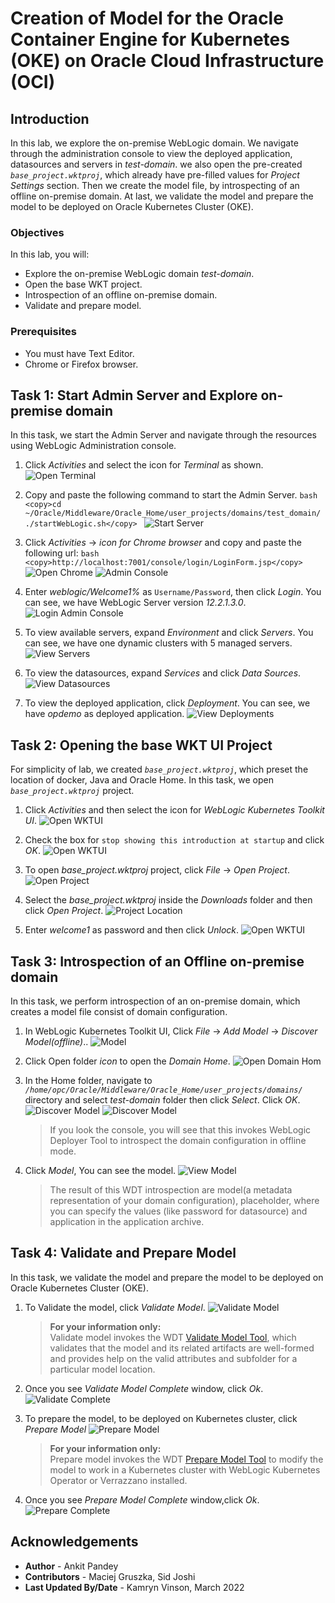 # Creation of Model for the Oracle Container Engine for Kubernetes (OKE) on Oracle Cloud Infrastructure (OCI)
## Introduction

In this lab, we explore the on-premise WebLogic domain. We navigate through the administration console to view the deployed application, datasources and servers in *test-domain*. we also open the pre-created *`base_project.wktproj`*, which already have pre-filled values for *Project Settings* section. Then we create the model file, by introspecting of an offline on-premise domain. At last, we validate the model and prepare the model to be deployed on Oracle Kubernetes Cluster (OKE).

### Objectives

In this lab, you will:

* Explore the on-premise WebLogic domain *test-domain*.
* Open the base WKT project.
* Introspection of an offline on-premise domain.
* Validate and prepare model. 

### Prerequisites

* You must have Text Editor.
* Chrome or Firefox browser.

## Task 1:  Start Admin Server and Explore on-premise domain

In this task, we start the Admin Server and navigate through the resources using WebLogic Administration console.

1. Click *Activities* and select the icon for *Terminal* as shown.
        ![Open Terminal](images/18.png)

2. Copy and paste the following command to start the Admin Server.
        ```bash
        <copy>cd ~/Oracle/Middleware/Oracle_Home/user_projects/domains/test_domain/
        ./startWebLogic.sh</copy>
        ```
        ![Start Server](images/19.png)

3. Click *Activities* -> *icon for Chrome browser* and copy and paste the following url:
        ```bash
        <copy>http://localhost:7001/console/login/LoginForm.jsp</copy>
        ```
        ![Open Chrome](images/20.png)
        ![Admin Console](images/21.png)

4. Enter *weblogic/Welcome1%* as `Username/Password`, then click *Login*. You can see, we have WebLogic Server version *12.2.1.3.0*.   
    ![Login Admin Console](images/1.png)

5. To view available servers, expand *Environment* and click *Servers*. You can see, we have one dynamic clusters with 5 managed servers. 
    ![View Servers](images/2.png)

6. To view the datasources, expand *Services* and click *Data Sources*.
    ![View Datasources](images/4.png)

7. To view the deployed application, click *Deployment*. You can see, we have *opdemo* as deployed application.
    ![View Deployments](images/3.png)

## Task 2: Opening the base WKT UI Project

For simplicity of lab, we created *`base_project.wktproj`*, which preset the location of docker, Java and Oracle Home. In this task, we open  *`base_project.wktproj`* project.

1. Click *Activities* and then select the icon for *WebLogic Kubernetes Toolkit UI*.
    ![Open WKTUI](images/5.png)

2. Check the box for `stop showing this introduction at startup` and click *OK*.
    ![Open WKTUI](images/6.png)

3. To open *base_project.wktproj* project, click *File* -> *Open Project*. 
    ![Open Project](images/7.png)

4. Select the *base_project.wktproj* inside the *Downloads* folder and then click *Open Project*.
    ![Project Location](images/8.png)

5. Enter *welcome1* as password and then click *Unlock*.
    ![Open WKTUI](images/9.png)

## Task 3: Introspection of an Offline on-premise domain 

In this task, we perform introspection of an on-premise domain, which creates a model file consist of domain configuration.

1. In WebLogic Kubernetes Toolkit UI, Click *File* -> *Add Model* -> *Discover Model(offline)*..
    ![Model](images/10.png)

2. Click Open folder *icon* to open the *Domain Home*.
    ![Open Domain Hom](images/OpenDomainHome.png)

3. In the Home folder, navigate to *`/home/opc/Oracle/Middleware/Oracle_Home/user_projects/domains/`* directory and select *test-domain* folder then  click *Select*. Click *OK*.
    ![Discover Model](images/11.png)
    ![Discover Model](images/12.png)

    > If you look the console, you will see that this invokes WebLogic Deployer Tool to introspect the domain configuration in offline mode. 

5. Click *Model*, You can see the model.
    ![View Model](images/17.png)

    > The result of this WDT introspection are model(a metadata representation of your domain configuration), placeholder, where you can specify the values (like password for datasource) and application in the application archive.

## Task 4: Validate and Prepare Model 

In this task, we validate the model and prepare the model to be deployed on Oracle Kubernetes Cluster (OKE).

1. To Validate the model, click *Validate Model*.
    ![Validate Model](images/13.png)
    > **For your information only:**<br>
    > Validate model invokes the WDT [Validate Model Tool](https://oracle.github.io/weblogic-deploy-tooling/userguide/tools/validate/), which validates that the model and its related artifacts  are well-formed and provides help on the valid attributes and subfolder for a particular model location.

2. Once you see *Validate Model Complete* window, click *Ok*.
    ![Validate Complete](images/14.png)

3. To prepare the model, to be deployed on Kubernetes cluster, click *Prepare Model*
    ![Prepare Model](images/15.png)
    > **For your information only:**<br>
    > Prepare model invokes the WDT [Prepare Model Tool](https://oracle.github.io/weblogic-deploy-tooling/userguide/tools/prepare/) to modify the model to work in a Kubernetes cluster with WebLogic Kubernetes Operator or Verrazzano installed.

4. Once you see *Prepare Model Complete* window,click *Ok*.
    ![Prepare Complete](images/16.png)


## Acknowledgements

* **Author** -  Ankit Pandey
* **Contributors** - Maciej Gruszka, Sid Joshi
* **Last Updated By/Date** - Kamryn Vinson, March 2022